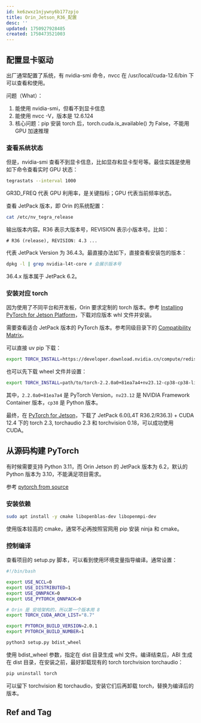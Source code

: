 ```yaml
---
id: ke6zwxz1njywny6b177zpjo
title: Orin_Jetson_R36_配置
desc: ''
updated: 1750927928485
created: 1750473521003
---
```


## 配置显卡驱动

出厂通常配置了系统，有 nvidia-smi 命令，nvcc 在 /usr/local/cuda-12.6/bin 下可以查看和使用。

问题（What）：
1. 能使用 nvidia-smi，但看不到显卡信息
2. 能使用 nvcc -V，版本是 12.6.124
3. 核心问题：pip 安装 torch 后，torch.cuda.is_available() 为 False，不能用 GPU 加速推理

### 查看系统状态

但是，nvidia-smi 查看不到显卡信息，比如显存和显卡型号等。最佳实践是使用如下命令查看实时 GPU 状态：

```bash
tegrastats --interval 1000
```

GR3D_FREQ 代表 GPU 利用率，是关键指标；GPU 代表当前频率状态。

查看 JetPack 版本，即 Orin 的系统配置：

```bash
cat /etc/nv_tegra_release
```

输出版本内容。R36 表示大版本号，REVISION 表示小版本号。比如：

```
# R36 (release), REVISION: 4.3 ...
```

代表 JetPack Version 为 36.4.3。最直接办法如下，直接查看安装包的版本：

```bash
dpkg -l | grep nvidia-l4t-core # 会展示版本号
```

36.4.x 版本属于 JetPack 6.2。

### 安装对应 torch

因为使用了不同平台和开发板，Orin 要求定制的 torch 版本。参考 [Installing PyTorch for Jetson Platform](https://docs.nvidia.com/deeplearning/frameworks/install-pytorch-jetson-platform/index.html)，下载对应版本 whl 文件并安装。

需要查看适合 JetPack 版本的 PyTorch 版本。参考同级目录下的 [Compatibility Matrix](https://docs.nvidia.com/deeplearning/frameworks/install-pytorch-jetson-platform-release-notes/pytorch-jetson-rel.html#pytorch-jetson-rel)。

可以直接 uv pip 下载：

```bash
export TORCH_INSTALL=https://developer.download.nvidia.cn/compute/redist/jp/v511/pytorch/torch-2.0.0+nv23.05-cp38-cp38-linux_aarch64.whl
```

也可以先下载 wheel 文件并设置：

```bash
export TORCH_INSTALL=path/to/torch-2.2.0a0+81ea7a4+nv23.12-cp38-cp38-linux_aarch64.whl
```

其中，`2.2.0a0+81ea7a4` 是 PyTorch Version，`nv23.12` 是 NVIDIA Framework Container 版本，`cp38` 是 Python 版本。

最终，在 [PyTorch for Jetson](https://forums.developer.nvidia.com/t/pytorch-for-jetson/72048)，下载了 JetPack 6.0(L4T R36.2/R36.3) + CUDA 12.4 下的 torch 2.3, torchaudio 2.3 和 torchvision 0.18，可以成功使用 CUDA。

## 从源码构建 PyTorch

有时候需要支持 Python 3.11，而 Orin Jetson 的 JetPack 版本为 6.2，默认的 Python 版本为 3.10，不能满足项目需求。

参考 [pytorch from source](https://github.com/pytorch/pytorch?tab=readme-ov-file#from-source)

### 安装依赖

```bash
sudo apt install -y cmake libopenblas-dev libopenmpi-dev
```

使用版本较高的 cmake，通常不必再按照官网用 pip 安装 ninja 和 cmake。

### 控制编译

查看项目的 setup.py 脚本，可以看到使用环境变量指导编译。通常设置：

```bash
#!/bin/bash

export USE_NCCL=0
export USE_DISTRIBUTED=1
export USE_QNNPACK=0
export USE_PYTORCH_QNNPACK=0

# Orin 是 安培架构的，所以第一个版本用 8
export TORCH_CUDA_ARCH_LIST="8.7"

export PYTORCH_BUILD_VERSION=2.0.1
export PYTORCH_BUILD_NUMBER=1

python3 setup.py bdist_wheel
```

使用 bdist_wheel 参数，指定在 dist 目录生成 whl 文件。编译结束后，ABI 生成在 dist 目录，在安装之前，最好卸载现有的 torch torchvision torchaudio：

```bash
pip uninstall torch
```

可以留下 torchvision 和 torchaudio，安装它们后再卸载 torch，替换为编译后的版本。

## Ref and Tag